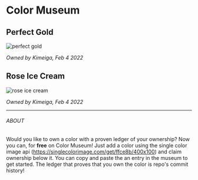 # Color Museum

## Perfect Gold
![perfect gold](https://singlecolorimage.com/get/ffce8b/400x100)

*Owned by Kimeiga, Feb 4 2022*


## Rose Ice Cream
![rose ice cream](https://singlecolorimage.com/get/ff85a9/400x100)

*Owned by Kimeiga, Feb 4 2022*


---

###### ABOUT

Would you like to own a color with a proven ledger of your ownership?
Now you can, for **free** on Color Museum! Just add a color using the single color image api (https://singlecolorimage.com/get/ffce8b/400x100) and claim ownership below it. You can copy and paste the an entry in the museum to get started. The ledger that proves that you own the color is repo's commit history!
